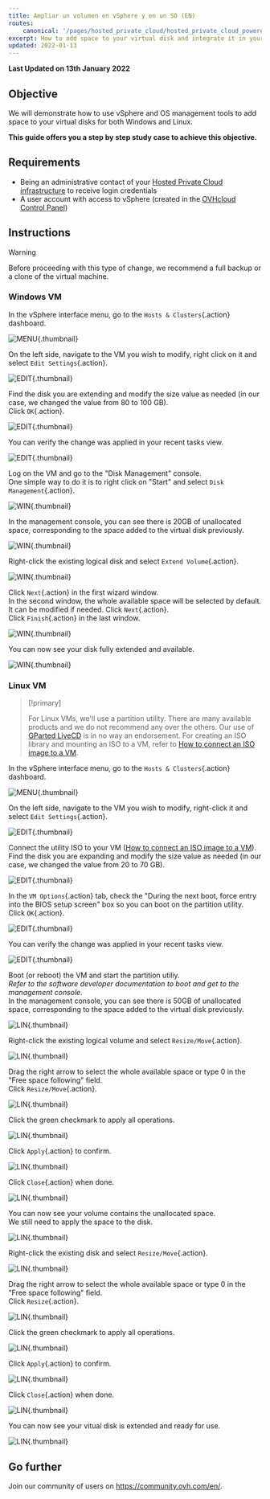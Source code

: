 ```yaml
---
title: Ampliar un volumen en vSphere y en un SO (EN)
routes:
    canonical: '/pages/hosted_private_cloud/hosted_private_cloud_powered_by_vmware/extend_disk'
excerpt: How to add space to your virtual disk and integrate it in your VM
updated: 2022-01-13
---
```


**Last Updated on 13th January 2022**

## Objective

We will demonstrate how to use vSphere and OS management tools to add space to your virtual disks for both Windows and Linux.

**This guide offers you a step by step study case to achieve this objective.**

## Requirements

- Being an administrative contact of your [Hosted Private Cloud infrastructure](https://www.ovhcloud.com/es/enterprise/products/hosted-private-cloud/) to receive login credentials
- A user account with access to vSphere (created in the [OVHcloud Control Panel](https://ca.ovh.com/auth/?action=gotomanager&from=https://www.ovh.com/world/&ovhSubsidiary=ws))

## Instructions

> [!warning]
>
> Before proceeding with this type of change, we recommend a full backup or a clone of the virtual machine.
>

### Windows VM

In the vSphere interface menu, go to the `Hosts & Clusters`{.action} dashboard.

![MENU](images/en01dash.png){.thumbnail}

On the left side, navigate to the VM you wish to modify, right click on it and select `Edit Settings`{.action}.

![EDIT](images/en02vm.png){.thumbnail}

Find the disk you are extending and modify the size value as needed (in our case, we changed the value from 80 to 100 GB).<br>
Click `OK`{.action}.

![EDIT](images/en03hdd.png){.thumbnail}

You can verify the change was applied in your recent tasks view.

![EDIT](images/en04task.png){.thumbnail}

Log on the VM and go to the "Disk Management" console.<br>
One simple way to do it is to right click on "Start" and select `Disk Management`{.action}.

![WIN](images/en05start.png){.thumbnail}

In the management console, you can see there is 20GB of unallocated space, corresponding to the space added to the virtual disk previously.

![WIN](images/en06unallocated.png){.thumbnail}

Right-click the existing logical disk and select `Extend Volume`{.action}.

![WIN](images/en07extend.png){.thumbnail}

Click `Next`{.action} in the first wizard window.<br>
In the second window, the whole available space will be selected by default. It can be modified if needed. Click `Next`{.action}.<br>
Click `Finish`{.action} in the last window.

![WIN](images/en08wiz.png){.thumbnail}

You can now see your disk fully extended and available.

![WIN](images/en09done.png){.thumbnail}

### Linux VM

> [!primary]
>
> For Linux VMs, we'll use a partition utility. There are many available products and we do not recommend any over the others. Our use of [GParted LiveCD](http://gparted.sourceforge.net/livecd.php) is in no way an endorsement.
> For creating an ISO library and mounting an ISO to a VM, refer to [How to connect an ISO image to a VM](/pages/hosted_private_cloud/hosted_private_cloud_powered_by_vmware/how_to_connect_an_iso_image_to_a_vm).

In the vSphere interface menu, go to the `Hosts & Clusters`{.action} dashboard.

![MENU](images/en01dash.png){.thumbnail}

On the left side, navigate to the VM you wish to modify, right-click it and select `Edit Settings`{.action}.

![EDIT](images/en10vm.png){.thumbnail}

Connect the utility ISO to your VM ([How to connect an ISO image to a VM](/pages/hosted_private_cloud/hosted_private_cloud_powered_by_vmware/how_to_connect_an_iso_image_to_a_vm)).<br> 
Find the disk you are expanding and modify the size value as needed (in our case, we changed the value from 20 to 70 GB).<br>

![EDIT](images/en11hdd.png){.thumbnail}

In the `VM Options`{.action} tab, check the "During the next boot, force entry into the BIOS setup screen" box so you can boot on the partition utility.<br>
Click `OK`{.action}.

![EDIT](images/en12bios.png){.thumbnail}

You can verify the change was applied in your recent tasks view.

![EDIT](images/en13task.png){.thumbnail}

Boot (or reboot) the VM and start the partition utiliy.<br>
*Refer to the software developer documentation to boot and get to the management console.*<br>
In the management console, you can see there is 50GB of unallocated space, corresponding to the space added to the virtual disk previously.

![LIN](images/en14unallocated.png){.thumbnail}

Right-click the existing logical volume and select `Resize/Move`{.action}.

![LIN](images/en15extend.png){.thumbnail}

Drag the right arrow to select the whole available space or type 0 in the "Free space following" field.<br>
Click `Resize/Move`{.action}.

![LIN](images/en16wiz.png){.thumbnail}

Click the green checkmark to apply all operations.

![LIN](images/en17apply.png){.thumbnail}

Click `Apply`{.action} to confirm.

![LIN](images/en18confirm.png){.thumbnail}

Click `Close`{.action} when done.

![LIN](images/en19close.png){.thumbnail}

You can now see your volume contains the unallocated space.<br>
We still need to apply the space to the disk.

![LIN](images/en20disk.png){.thumbnail}

Right-click the existing disk and select `Resize/Move`{.action}.

![LIN](images/en21extend.png){.thumbnail}

Drag the right arrow to select the whole available space or type 0 in the "Free space following" field.<br>
Click `Resize`{.action}.

![LIN](images/en22wiz.png){.thumbnail}

Click the green checkmark to apply all operations.

![LIN](images/en23apply.png){.thumbnail}

Click `Apply`{.action} to confirm.

![LIN](images/en18confirm.png){.thumbnail}

Click `Close`{.action} when done.

![LIN](images/en19close.png){.thumbnail}

You can now see your vitual disk is extended and ready for use.<br>

![LIN](images/en24done.png){.thumbnail}

## Go further

Join our community of users on <https://community.ovh.com/en/>.
